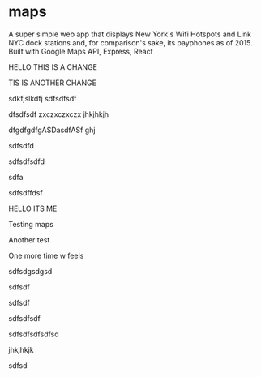 # maps
A super simple web app that displays New York's Wifi Hotspots and Link NYC dock stations and, for comparison's sake, its payphones as of 2015.
Built with Google Maps API, Express, React


HELLO THIS IS A CHANGE

TIS IS ANOTHER CHANGE



sdkfjslkdfj
sdfsdfsdf


dfsdfsdf
zxczxczxczx
jhkjhkjh


dfgdfgdfgASDasdfASf
ghj

sdfsdfd


sdfsdfsdfd


sdfa

sdfsdffdsf

HELLO ITS ME



Testing maps

Another test

One more time w feels

sdfsdgsdgsd

sdfsdf


sdfsdf

sdfsdfsdf


sdfsdfsdfsdfsd


jhkjhkjk

sdfsd
